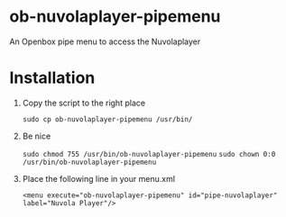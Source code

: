 ob-nuvolaplayer-pipemenu
========================

An Openbox pipe menu to access the Nuvolaplayer

Installation
============
1. Copy the script to the right place

	```sudo cp ob-nuvolaplayer-pipemenu /usr/bin/```
2. Be nice

	```sudo chmod 755 /usr/bin/ob-nuvolaplayer-pipemenu```
	```sudo chown 0:0 /usr/bin/ob-nuvolaplayer-pipemenu```
3. Place the following line in your menu.xml

	```<menu execute="ob-nuvolaplayer-pipemenu" id="pipe-nuvolaplayer" label="Nuvola Player"/>```

